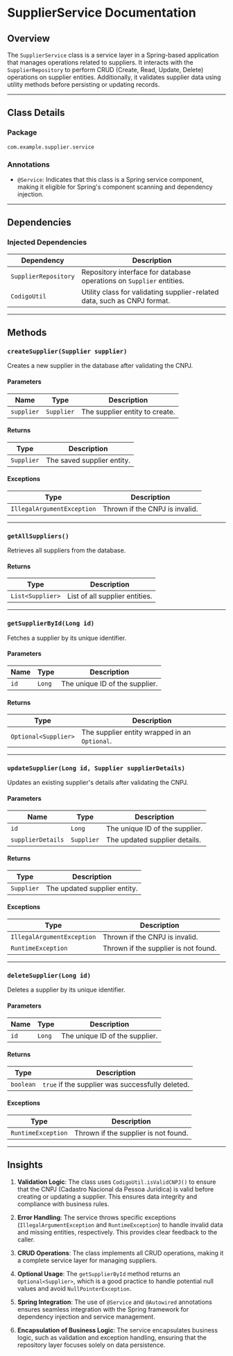 # SupplierService Documentation

## Overview
The `SupplierService` class is a service layer in a Spring-based application that manages operations related to suppliers. It interacts with the `SupplierRepository` to perform CRUD (Create, Read, Update, Delete) operations on supplier entities. Additionally, it validates supplier data using utility methods before persisting or updating records.

---

## Class Details

### Package
`com.example.supplier.service`

### Annotations
- `@Service`: Indicates that this class is a Spring service component, making it eligible for Spring's component scanning and dependency injection.

---

## Dependencies

### Injected Dependencies
| Dependency              | Description                                                                 |
|--------------------------|-----------------------------------------------------------------------------|
| `SupplierRepository`     | Repository interface for database operations on `Supplier` entities.       |
| `CodigoUtil`             | Utility class for validating supplier-related data, such as CNPJ format.   |

---

## Methods

### `createSupplier(Supplier supplier)`
Creates a new supplier in the database after validating the CNPJ.

#### Parameters
| Name       | Type       | Description                     |
|------------|------------|---------------------------------|
| `supplier` | `Supplier` | The supplier entity to create. |

#### Returns
| Type       | Description                     |
|------------|---------------------------------|
| `Supplier` | The saved supplier entity.      |

#### Exceptions
| Type                        | Description                     |
|-----------------------------|---------------------------------|
| `IllegalArgumentException`  | Thrown if the CNPJ is invalid. |

---

### `getAllSuppliers()`
Retrieves all suppliers from the database.

#### Returns
| Type            | Description                     |
|-----------------|---------------------------------|
| `List<Supplier>` | List of all supplier entities. |

---

### `getSupplierById(Long id)`
Fetches a supplier by its unique identifier.

#### Parameters
| Name | Type   | Description                     |
|------|--------|---------------------------------|
| `id` | `Long` | The unique ID of the supplier. |

#### Returns
| Type                  | Description                     |
|-----------------------|---------------------------------|
| `Optional<Supplier>`  | The supplier entity wrapped in an `Optional`. |

---

### `updateSupplier(Long id, Supplier supplierDetails)`
Updates an existing supplier's details after validating the CNPJ.

#### Parameters
| Name              | Type       | Description                     |
|-------------------|------------|---------------------------------|
| `id`              | `Long`     | The unique ID of the supplier. |
| `supplierDetails` | `Supplier` | The updated supplier details.  |

#### Returns
| Type       | Description                     |
|------------|---------------------------------|
| `Supplier` | The updated supplier entity.   |

#### Exceptions
| Type                        | Description                     |
|-----------------------------|---------------------------------|
| `IllegalArgumentException`  | Thrown if the CNPJ is invalid. |
| `RuntimeException`          | Thrown if the supplier is not found. |

---

### `deleteSupplier(Long id)`
Deletes a supplier by its unique identifier.

#### Parameters
| Name | Type   | Description                     |
|------|--------|---------------------------------|
| `id` | `Long` | The unique ID of the supplier. |

#### Returns
| Type      | Description                     |
|-----------|---------------------------------|
| `boolean` | `true` if the supplier was successfully deleted. |

#### Exceptions
| Type             | Description                     |
|------------------|---------------------------------|
| `RuntimeException` | Thrown if the supplier is not found. |

---

## Insights

1. **Validation Logic**: The class uses `CodigoUtil.isValidCNPJ()` to ensure that the CNPJ (Cadastro Nacional da Pessoa Jurídica) is valid before creating or updating a supplier. This ensures data integrity and compliance with business rules.

2. **Error Handling**: The service throws specific exceptions (`IllegalArgumentException` and `RuntimeException`) to handle invalid data and missing entities, respectively. This provides clear feedback to the caller.

3. **CRUD Operations**: The class implements all CRUD operations, making it a complete service layer for managing suppliers.

4. **Optional Usage**: The `getSupplierById` method returns an `Optional<Supplier>`, which is a good practice to handle potential null values and avoid `NullPointerException`.

5. **Spring Integration**: The use of `@Service` and `@Autowired` annotations ensures seamless integration with the Spring framework for dependency injection and service management.

6. **Encapsulation of Business Logic**: The service encapsulates business logic, such as validation and exception handling, ensuring that the repository layer focuses solely on data persistence.
